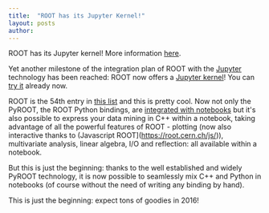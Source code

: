 ```yaml
---
title:  "ROOT has its Jupyter Kernel!"
layout: posts
author:
---
```


ROOT has its Jupyter kernel! More information [here](https://github.com/ipython/ipython/wiki/IPython-kernels-for-other-languages).

Yet another milestone of the integration plan of ROOT with the [Jupyter](http://jupyter.org) technology has been reached: ROOT now offers a [Jupyter kernel](https://github.com/root-mirror/root/tree/master/bindings/pyroot/JupyROOT)! You can [try it](https://root.cern.ch/how/how-create-rootbook) already now.

ROOT is the 54th entry in [this list](https://github.com/ipython/ipython/wiki/IPython-kernels-for-other-languages) and this is pretty cool. Now not only the PyROOT, the ROOT Python bindings, are [integrated with notebooks](https://github.com/root-mirror/root/tree/master/bindings/pyroot/JupyROOT#python-rootbook) but it's also possible to express your data mining in C++ within a notebook, taking advantage of all the powerful features of ROOT - plotting (now also interactive thanks to (Javascript ROOT](https://root.cern.ch/js/)), multivariate analysis, linear algebra, I/O and reflection: all available within a notebook.

But this is just the beginning: thanks to the well established and widely PyROOT technology, it is now possible to seamlessly mix C++ and Python in notebooks (of course without the need of writing any binding by hand).

This is just the beginning: expect tons of goodies in 2016!


